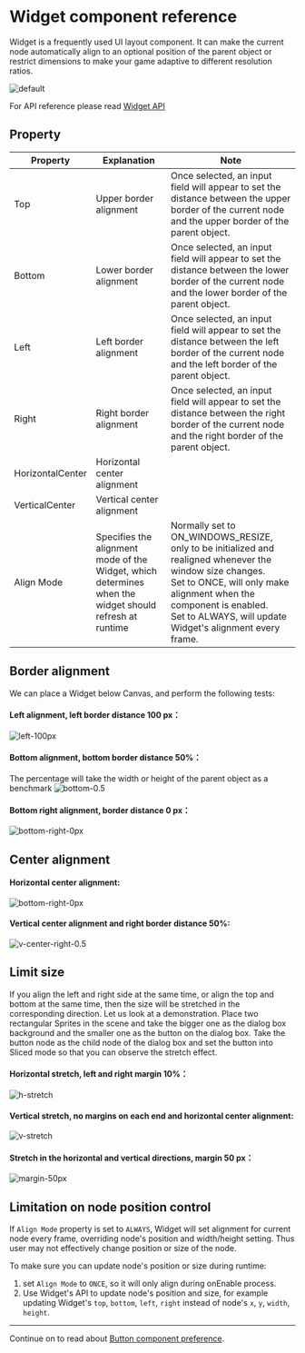 # Widget component reference

Widget is a frequently used UI layout component. It can make the current node automatically align to an optional position of the parent object or restrict dimensions to make your game adaptive to different resolution ratios.

![default](widget/widget-default.png)

For API reference please read [Widget API](../../../api/en/classes/Widget.html)

## Property

Property           | Explanation                 | Note
--                 | --                          | --
Top                | Upper border alignment      | Once selected, an input field will appear to set the distance between the upper border of the current node and the upper border of the parent object.
Bottom             | Lower border alignment      | Once selected, an input field will appear to set the distance between the lower border of the current node and the lower border of the parent object.
Left               | Left border alignment       | Once selected, an input field will appear to set the distance between the left border of the current node and the left border of the parent object.
Right              | Right border alignment      | Once selected, an input field will appear to set the distance between the right border of the current node and the right border of the parent object.
HorizontalCenter   | Horizontal center alignment |
VerticalCenter     | Vertical center alignment   |
Align Mode         | Specifies the alignment mode of the Widget, which determines when the widget should refresh at runtime | Normally set to ON_WINDOWS_RESIZE, only to be initialized and realigned whenever the window size changes.<br>Set to ONCE, will only make alignment when the component is enabled.<br>Set to ALWAYS, will update Widget's alignment every frame. 

## Border alignment

We can place a Widget below Canvas, and perform the following tests:

#### Left alignment, left border distance 100 px：

![left-100px](widget/widget-left-100px.png)

#### Bottom alignment, bottom border distance 50%：

The percentage will take the width or height of the parent object as a benchmark
![bottom-0.5](widget/widget-bottom-0.5.png)

#### Bottom right alignment, border distance 0 px：

![bottom-right-0px](widget/widget-bottom-right-0px.png)

## Center alignment

#### Horizontal center alignment:

![bottom-right-0px](widget/widget-h-center.png)

#### Vertical center alignment and right border distance 50%:

![v-center-right-0.5](widget/widget-v-center-right-0.5.png)

## Limit size

If you align the left and right side at the same time, or align the top and bottom at the same time, then the size will be stretched in the corresponding direction.
Let us look at a demonstration. Place two rectangular Sprites in the scene and take the bigger one as the dialog box background and the smaller one as the button on the dialog box. Take the button node as the child node of the dialog box and set the button into Sliced mode so that you can observe the stretch effect.

#### Horizontal stretch, left and right margin 10%：

![h-stretch](widget/widget-h-stretch.png)

#### Vertical stretch, no margins on each end and horizontal center alignment:

![v-stretch](widget/widget-v-stretch.png)

#### Stretch in the horizontal and vertical directions, margin 50 px：

![margin-50px](widget/widget-margin-50px.png)

## Limitation on node position control

If `Align Mode` property is set to `ALWAYS`, Widget will set alignment for current node every frame, overriding node's position and width/height setting. Thus user may not effectively change position or size of the node.

To make sure you can update node's position or size during runtime:

1. set `Align Mode` to `ONCE`, so it will only align during onEnable process.
2. Use Widget's API to update node's position and size, for example updating Widget's `top`, `bottom`, `left`, `right` instead of node's `x`, `y`, `width`, `height`.


---

Continue on to read about [Button component preference](button.md).
